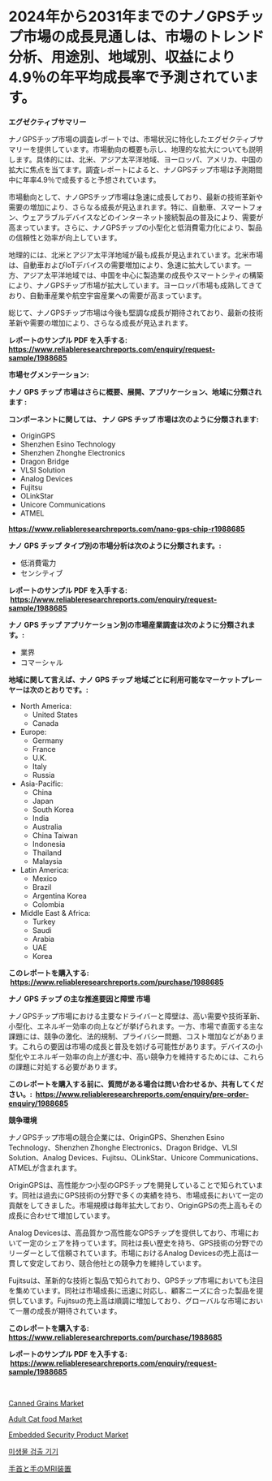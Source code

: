 <p><h1>2024年から2031年までのナノGPSチップ市場の成長見通しは、市場のトレンド分析、用途別、地域別、収益により4.9％の年平均成長率で予測されています。</h1></p><p><strong>エグゼクティブサマリー</strong></p>
<p><p>ナノGPSチップ市場の調査レポートでは、市場状況に特化したエグゼクティブサマリーを提供しています。市場動向の概要も示し、地理的な拡大についても説明します。具体的には、北米、アジア太平洋地域、ヨーロッパ、アメリカ、中国の拡大に焦点を当てます。調査レポートによると、ナノGPSチップ市場は予測期間中に年率4.9％で成長すると予想されています。</p><p>市場動向として、ナノGPSチップ市場は急速に成長しており、最新の技術革新や需要の増加により、さらなる成長が見込まれます。特に、自動車、スマートフォン、ウェアラブルデバイスなどのインターネット接続製品の普及により、需要が高まっています。さらに、ナノGPSチップの小型化と低消費電力化により、製品の信頼性と効率が向上しています。</p><p>地理的には、北米とアジア太平洋地域が最も成長が見込まれています。北米市場は、自動車およびIoTデバイスの需要増加により、急速に拡大しています。一方、アジア太平洋地域では、中国を中心に製造業の成長やスマートシティの構築により、ナノGPSチップ市場が拡大しています。ヨーロッパ市場も成熟してきており、自動車産業や航空宇宙産業への需要が高まっています。</p><p>総じて、ナノGPSチップ市場は今後も堅調な成長が期待されており、最新の技術革新や需要の増加により、さらなる成長が見込まれます。</p></p>
<p><strong>レポートのサンプル PDF を入手する: <a href="https://www.reliableresearchreports.com/enquiry/request-sample/1988685">https://www.reliableresearchreports.com/enquiry/request-sample/1988685</a></strong></p>
<p><strong>市場セグメンテーション:</strong></p>
<p><strong> ナノ GPS チップ 市場はさらに概要、展開、アプリケーション、地域に分類されます :</strong></p>
<p><strong>コンポーネントに関しては、 ナノ GPS チップ 市場は次のように分類されます: &nbsp;</strong></p>
<p><ul><li>OriginGPS</li><li>Shenzhen Esino Technology</li><li>Shenzhen Zhonghe Electronics</li><li>Dragon Bridge</li><li>VLSI Solution</li><li>Analog Devices</li><li>Fujitsu</li><li>OLinkStar</li><li>Unicore Communications</li><li>ATMEL</li></ul></p>
<p><strong><a href="https://www.reliableresearchreports.com/nano-gps-chip-r1988685">https://www.reliableresearchreports.com/nano-gps-chip-r1988685</a></strong></p>
<p><strong> ナノ GPS チップ タイプ別の市場分析は次のように分類されます。:</strong></p>
<p><ul><li>低消費電力</li><li>センシティブ</li></ul></p>
<p><strong>レポートのサンプル PDF を入手する: &nbsp;<a href="https://www.reliableresearchreports.com/enquiry/request-sample/1988685">https://www.reliableresearchreports.com/enquiry/request-sample/1988685</a></strong></p>
<p><strong> ナノ GPS チップ アプリケーション別の市場産業調査は次のように分類されます。:</strong></p>
<p><ul><li>業界</li><li>コマーシャル</li></ul></p>
<p><strong>地域に関して言えば、ナノ GPS チップ 地域ごとに利用可能なマーケットプレーヤーは次のとおりです。:</strong></p>
<p><ul>
    <li>
        North America:
        <ul>
            <li>United States</li>
            <li>Canada</li>
        </ul>
    </li>
    <li>
        Europe:
        <ul>
            <li>Germany</li>
            <li>France</li>
            <li>U.K.</li>
            <li>Italy</li>
            <li>Russia</li>
        </ul>
    </li>
    <li>
        Asia-Pacific:
        <ul>
            <li>China</li>
            <li>Japan</li>
            <li>South Korea</li>
            <li>India</li>
            <li>Australia</li>
            <li>China Taiwan</li>
            <li>Indonesia</li>
            <li>Thailand</li>
            <li>Malaysia</li>
        </ul>
    </li>
    <li>
        Latin America:
        <ul>
            <li>Mexico</li>
            <li>Brazil</li>
            <li>Argentina Korea</li>
            <li>Colombia</li>
        </ul>
    </li>
    <li>
        Middle East & Africa:
        <ul>
            <li>Turkey</li>
            <li>Saudi</li>
            <li>Arabia</li>
            <li>UAE</li>
            <li>Korea</li>
        </ul>
    </li>
    </ul></p>
<p><strong>このレポートを購入する: &nbsp;<a href="https://www.reliableresearchreports.com/purchase/1988685">https://www.reliableresearchreports.com/purchase/1988685</a></strong></p>
<p><strong>ナノ GPS チップ の主な推進要因と障壁 市場</strong></p>
<p><p>ナノGPSチップ市場における主要なドライバーと障壁は、高い需要や技術革新、小型化、エネルギー効率の向上などが挙げられます。一方、市場で直面する主な課題には、競争の激化、法的規制、プライバシー問題、コスト増加などがあります。これらの要因は市場の成長と普及を妨げる可能性があります。デバイスの小型化やエネルギー効率の向上が進む中、高い競争力を維持するためには、これらの課題に対処する必要があります。</p></p>
<p><strong>このレポートを購入する前に、質問がある場合は問い合わせるか、共有してください。:&nbsp; <a href="https://www.reliableresearchreports.com/enquiry/pre-order-enquiry/1988685">https://www.reliableresearchreports.com/enquiry/pre-order-enquiry/1988685</a></strong></p>
<p><strong>競争環境</strong></p>
<p><p>ナノGPSチップ市場の競合企業には、OriginGPS、Shenzhen Esino Technology、Shenzhen Zhonghe Electronics、Dragon Bridge、VLSI Solution、Analog Devices、Fujitsu、OLinkStar、Unicore Communications、ATMELが含まれます。</p><p>OriginGPSは、高性能かつ小型のGPSチップを開発していることで知られています。同社は過去にGPS技術の分野で多くの実績を持ち、市場成長において一定の貢献をしてきました。市場規模は毎年拡大しており、OriginGPSの売上高もその成長に合わせて増加しています。</p><p>Analog Devicesは、高品質かつ高性能なGPSチップを提供しており、市場において一定のシェアを持っています。同社は長い歴史を持ち、GPS技術の分野でのリーダーとして信頼されています。市場におけるAnalog Devicesの売上高は一貫して安定しており、競合他社との競争力を維持しています。</p><p>Fujitsuは、革新的な技術と製品で知られており、GPSチップ市場においても注目を集めています。同社は市場成長に迅速に対応し、顧客ニーズに合った製品を提供しています。Fujitsuの売上高は順調に増加しており、グローバルな市場において一層の成長が期待されています。</p></p>
<p><strong>このレポートを購入する: &nbsp; <a href="https://www.reliableresearchreports.com/purchase/1988685">https://www.reliableresearchreports.com/purchase/1988685</a></strong></p>
<p><strong>レポートのサンプル PDF を入手する: &nbsp;<a href="https://www.reliableresearchreports.com/enquiry/request-sample/1988685">https://www.reliableresearchreports.com/enquiry/request-sample/1988685</a></strong><strong></strong></p>
<p>&nbsp;</p>
<p><p><a href="https://github.com/globismark/Market-Research-Report-List-3/blob/main/canned-grains-market.md">Canned Grains Market</a></p><p><a href="https://github.com/bobicer/Market-Research-Report-List-3/blob/main/adult-cat-food-market.md">Adult Cat food Market</a></p><p><a href="https://issuu.com/reportprime-2/docs/embedded-security-product-market-size-2030.pptx">Embedded Security Product Market</a></p><p><a href="https://github.com/hook46569/Market-Research-Report-List-1/blob/main/6313707103230.md">미생물 검출 기기</a></p><p><a href="https://github.com/MosesSpinka1914/Market-Research-Report-List-2/blob/main/5413954108481.md">手首と手のMRI装置</a></p></p>